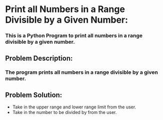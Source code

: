 # Print all Numbers in a Range Divisible by a Given Number:
### This is a Python Program to print all numbers in a range divisible by a given number.

## Problem Description:
### The program prints all numbers in a range divisible by a given number.

## Problem Solution:
- Take in the upper range and lower range limit from the user.
- Take in the number to be divided by from the user.
